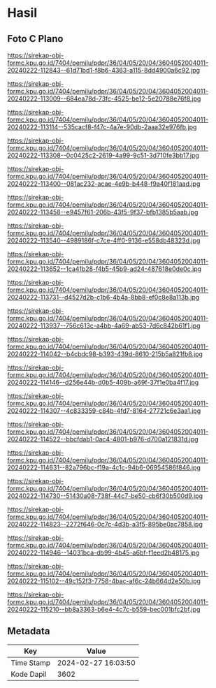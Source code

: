 # Hasil

## Foto C Plano

https://sirekap-obj-formc.kpu.go.id/7404/pemilu/pdpr/36/04/05/20/04/3604052004011-20240222-112843--61d71bd1-f8b6-4363-a115-8dd4900a6c92.jpg

https://sirekap-obj-formc.kpu.go.id/7404/pemilu/pdpr/36/04/05/20/04/3604052004011-20240222-113009--684ea78d-73fc-4525-be12-5e20788e76f8.jpg

https://sirekap-obj-formc.kpu.go.id/7404/pemilu/pdpr/36/04/05/20/04/3604052004011-20240222-113114--535cacf8-f47c-4a7e-90db-2aaa32e976fb.jpg

https://sirekap-obj-formc.kpu.go.id/7404/pemilu/pdpr/36/04/05/20/04/3604052004011-20240222-113308--0c0425c2-2619-4a99-9c51-3d710fe3bb17.jpg

https://sirekap-obj-formc.kpu.go.id/7404/pemilu/pdpr/36/04/05/20/04/3604052004011-20240222-113400--081ac232-acae-4e9b-b448-f9a40f181aad.jpg

https://sirekap-obj-formc.kpu.go.id/7404/pemilu/pdpr/36/04/05/20/04/3604052004011-20240222-113458--e9457f61-206b-43f5-9f37-bfb1385b5aab.jpg

https://sirekap-obj-formc.kpu.go.id/7404/pemilu/pdpr/36/04/05/20/04/3604052004011-20240222-113540--4989186f-c7ce-4ff0-9136-e558db48323d.jpg

https://sirekap-obj-formc.kpu.go.id/7404/pemilu/pdpr/36/04/05/20/04/3604052004011-20240222-113652--1ca41b28-f4b5-45b9-ad24-487618e0de0c.jpg

https://sirekap-obj-formc.kpu.go.id/7404/pemilu/pdpr/36/04/05/20/04/3604052004011-20240222-113731--d4527d2b-c1b6-4b4a-8bb8-ef0c8e8a113b.jpg

https://sirekap-obj-formc.kpu.go.id/7404/pemilu/pdpr/36/04/05/20/04/3604052004011-20240222-113937--756c613c-a4bb-4a69-ab53-7d6c842b61f1.jpg

https://sirekap-obj-formc.kpu.go.id/7404/pemilu/pdpr/36/04/05/20/04/3604052004011-20240222-114042--b4cbdc98-b393-439d-8610-215b5a821fb8.jpg

https://sirekap-obj-formc.kpu.go.id/7404/pemilu/pdpr/36/04/05/20/04/3604052004011-20240222-114146--d256e44b-d0b5-409b-a69f-37f1e0ba4f17.jpg

https://sirekap-obj-formc.kpu.go.id/7404/pemilu/pdpr/36/04/05/20/04/3604052004011-20240222-114307--4c833359-c84b-4fd7-8164-27721c6e3aa1.jpg

https://sirekap-obj-formc.kpu.go.id/7404/pemilu/pdpr/36/04/05/20/04/3604052004011-20240222-114522--bbcfdab1-0ac4-4801-b976-d700a121831d.jpg

https://sirekap-obj-formc.kpu.go.id/7404/pemilu/pdpr/36/04/05/20/04/3604052004011-20240222-114631--82a796bc-f19a-4c1c-94b6-06954586f846.jpg

https://sirekap-obj-formc.kpu.go.id/7404/pemilu/pdpr/36/04/05/20/04/3604052004011-20240222-114730--51430a08-738f-44c7-be50-cb6f30b500d9.jpg

https://sirekap-obj-formc.kpu.go.id/7404/pemilu/pdpr/36/04/05/20/04/3604052004011-20240222-114823--2272f646-0c7c-4d3b-a3f5-895be0ac7858.jpg

https://sirekap-obj-formc.kpu.go.id/7404/pemilu/pdpr/36/04/05/20/04/3604052004011-20240222-114946--14031bca-db99-4b45-a6bf-f1eed2b48175.jpg

https://sirekap-obj-formc.kpu.go.id/7404/pemilu/pdpr/36/04/05/20/04/3604052004011-20240222-115102--49c152f3-7758-4bac-af6c-24b664d2e50b.jpg

https://sirekap-obj-formc.kpu.go.id/7404/pemilu/pdpr/36/04/05/20/04/3604052004011-20240222-115210--bb8a3363-b6e4-4c7c-b559-bec001bfc2bf.jpg


## Metadata

| Key        | Value               |
| ---------- | ------------------- |
| Time Stamp | 2024-02-27 16:03:50 |
| Kode Dapil | 3602                |



